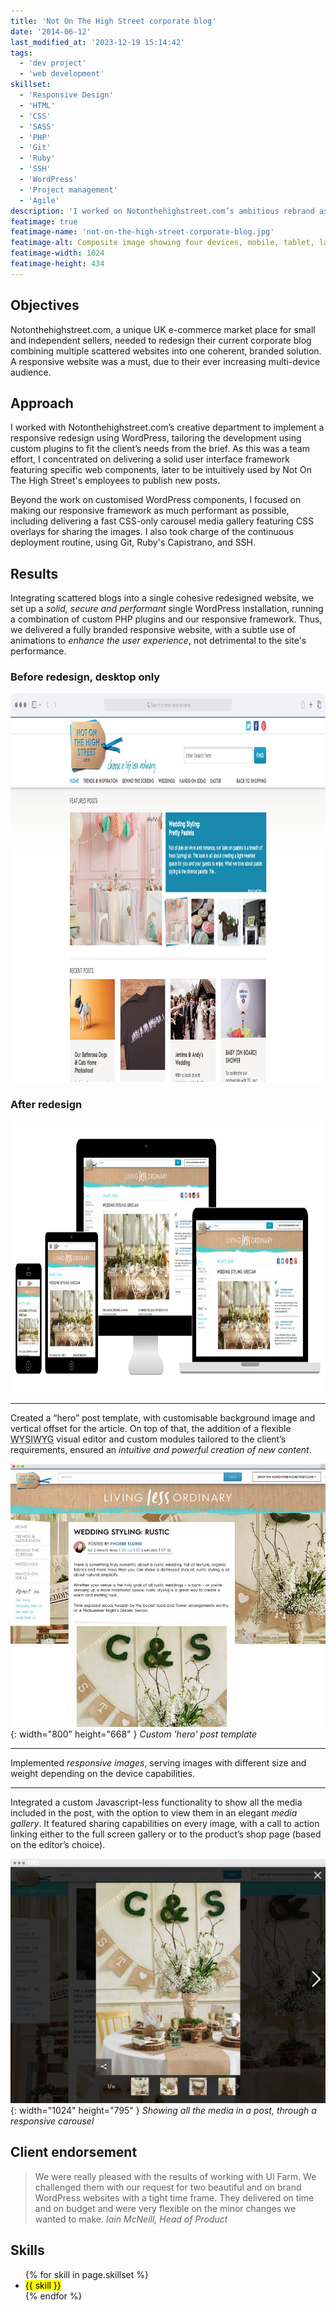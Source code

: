 ```yaml
---
title: 'Not On The High Street corporate blog'
date: '2014-06-12'
last_modified_at: '2023-12-19 15:14:42'
tags:
  - 'dev project'
  - 'web development'
skillset:
  - 'Responsive Design'
  - 'HTML'
  - 'CSS'
  - 'SASS'
  - 'PHP'
  - 'Git'
  - 'Ruby'
  - 'SSH'
  - 'WordPress'
  - 'Project management'
  - 'Agile'
description: 'I worked on Notonthehighstreet.com’s ambitious rebrand as co-director of the London-based design and development firm UI Farm.'
featimage: true
featimage-name: 'not-on-the-high-street-corporate-blog.jpg'
featimage-alt: Composite image showing four devices, mobile, tablet, laptop and large screen, featuring Not On The High Street’s website
featimage-width: 1024
featimage-height: 434
---
```

## Objectives

Notonthehighstreet.com, a unique UK e-commerce market place for small and independent sellers, needed to redesign their current corporate blog combining multiple scattered websites into one coherent, branded solution. A responsive website was a must, due to their ever increasing multi-device audience.

## Approach

I worked with Notonthehighstreet.com’s creative department to implement a responsive redesign using WordPress, tailoring the development using custom plugins to fit the client’s needs from the brief. As this was a team effort, I concentrated on delivering a solid user interface framework featuring specific web components, later to be intuitively used by Not On The High Street's employees to publish new posts.

Beyond the work on customised WordPress components, I focused on making our responsive framework as much performant as possible, including delivering a fast CSS-only carousel media gallery featuring CSS overlays for sharing the images. I also took charge of the continuous deployment routine, using Git, Ruby's Capistrano, and SSH. 

## Results

Integrating scattered blogs into a single cohesive redesigned website, we set up a _solid, secure and performant_ single WordPress installation, running a combination of custom PHP plugins and our responsive framework. Thus, we delivered a fully branded responsive website, with a subtle use of animations to _enhance the user experience_, not detrimental to the site's performance.

<div class="warning">
  <h3>Before redesign, desktop only</h3>
  <img src="/assets/images/not-on-the-high-street_before.jpg" alt="Non On The High Street corporate blog, desktop only" width="1024" height="622">
  <h3>After redesign</h3>
  <img src="/assets/images/not-on-the-high-street_after.jpg" alt="Non On The High Street corporate blog, responsive redesign" width="1024" height="434">
</div>

---

Created a “hero” post template, with customisable background image and vertical offset for the article. On top of that, the addition of a flexible <abbr title="What You See Is What You Get">WYSIWYG</abbr> visual editor and custom modules tailored to the client’s requirements, ensured an _intuitive and powerful creation of new content_.

![Custom 'hero' post template](/assets/images/not-on-the-high-street_art-direct.jpg){: width="800" height="668" }
_Custom 'hero' post template_

---

Implemented _responsive images_, serving images with different size and weight depending on the device capabilities.

---

Integrated a custom Javascript-less functionality to show all the media included in the post, with the option to view them in an elegant _media gallery_. It featured sharing capabilities on every image, with a call to action linking either to the full screen gallery or to the product’s shop page (based on the editor’s choice).

![Media gallery](/assets/images/not-on-the-high-street_gallery.jpg){: width="1024" height="795" }
_Showing all the media in a post, through a responsive carousel_

## Client endorsement

> We were really pleased with the results of working with UI Farm. We challenged them with our request for two beautiful and on brand WordPress websites with a tight time frame. They
delivered on time and on budget and were very flexible on the minor changes we wanted to make.
<cite>Iain McNeill, Head of Product</cite>

## Skills

<ul class="list-inline">
  {% for skill in page.skillset %}
  <li><mark>{{ skill }}</mark></li>
  {% endfor %}
</ul>